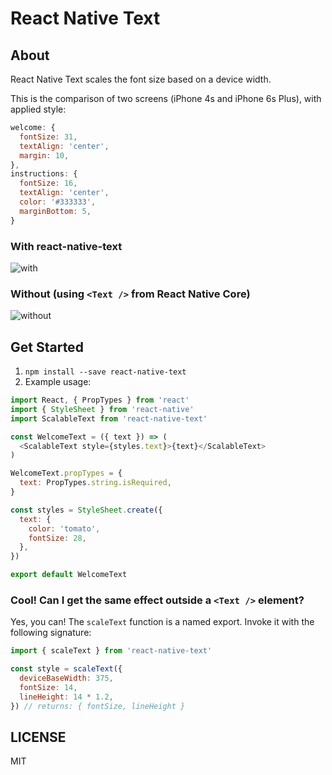 # React Native Text

## About

React Native Text scales the font size based on a device width.

This is the comparison of two screens (iPhone 4s and iPhone 6s Plus),
with applied style:

```js
welcome: {
  fontSize: 31,
  textAlign: 'center',
  margin: 10,
},
instructions: {
  fontSize: 16,
  textAlign: 'center',
  color: '#333333',
  marginBottom: 5,
}
```

### With react-native-text

![with](https://cloud.githubusercontent.com/assets/3802023/17853378/08e0c0f6-6864-11e6-80ac-161b5735c2f3.png)

### Without (using `<Text />` from React Native Core)

![without](https://cloud.githubusercontent.com/assets/3802023/17853397/225601ae-6864-11e6-9742-55f2ad527e48.png)

## Get Started

1. `npm install --save react-native-text`
2. Example usage:

```js
import React, { PropTypes } from 'react'
import { StyleSheet } from 'react-native'
import ScalableText from 'react-native-text'

const WelcomeText = ({ text }) => (
  <ScalableText style={styles.text}>{text}</ScalableText>
)

WelcomeText.propTypes = {
  text: PropTypes.string.isRequired,
}

const styles = StyleSheet.create({
  text: {
    color: 'tomato',
    fontSize: 28,
  },
})

export default WelcomeText
```

### Cool! Can I get the same effect outside a `<Text />` element?

Yes, you can! The `scaleText` function is a named export. Invoke it with the following signature:

```js
import { scaleText } from 'react-native-text'

const style = scaleText({
  deviceBaseWidth: 375,
  fontSize: 14,
  lineHeight: 14 * 1.2,
}) // returns: { fontSize, lineHeight }
```

## LICENSE

MIT
